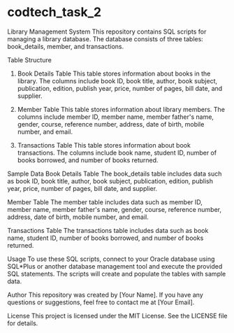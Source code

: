 # codtech_task_2

Library Management System
This repository contains SQL scripts for managing a library database. The database consists of three tables: book_details, member, and transactions.

Table Structure
1. Book Details Table
This table stores information about books in the library. The columns include book ID, book title, author, book subject, publication, edition, publish year, price, number of pages, bill date, and supplier.

2. Member Table
This table stores information about library members. The columns include member ID, member name, member father's name, gender, course, reference number, address, date of birth, mobile number, and email.

3. Transactions Table
This table stores information about book transactions. The columns include book name, student ID, number of books borrowed, and number of books returned.

Sample Data
Book Details Table
The book_details table includes data such as book ID, book title, author, book subject, publication, edition, publish year, price, number of pages, bill date, and supplier.

Member Table
The member table includes data such as member ID, member name, member father's name, gender, course, reference number, address, date of birth, mobile number, and email.

Transactions Table
The transactions table includes data such as book name, student ID, number of books borrowed, and number of books returned.

Usage
To use these SQL scripts, connect to your Oracle database using SQL*Plus or another database management tool and execute the provided SQL statements. The scripts will create and populate the tables with sample data.

Author
This repository was created by [Your Name]. If you have any questions or suggestions, feel free to contact me at [Your Email].

License
This project is licensed under the MIT License. See the LICENSE file for details.
